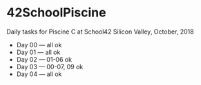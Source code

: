 # 42SchoolPiscine
Daily tasks for Piscine C at School42 Silicon Valley, October, 2018

* Day 00 — all ok
* Day 01 — all ok
* Day 02 — 01-06 ok
* Day 03 — 00-07, 09 ok
* Day 04 — all ok
